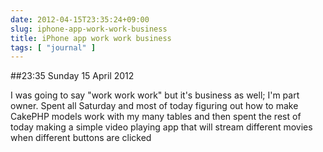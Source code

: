 ```yaml
---
date: 2012-04-15T23:35:24+09:00
slug: iphone-app-work-work-business
title: iPhone app work work business
tags: [ "journal" ]
---
```


##23:35 Sunday 15 April 2012

I was going to say "work work work" but it's business as well; I'm part owner.  Spent all Saturday and most of today figuring out how to make CakePHP models work with my many tables and then spent the rest of today making a simple video playing app that will stream different movies when different buttons are clicked

 

